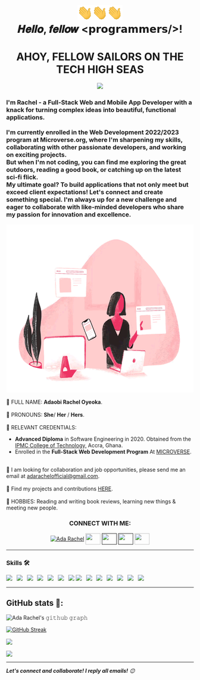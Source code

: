 <h1 align="center">  
  <img src="./assets/Hi.gif" width="40px" /><img src="./assets/Hi.gif" width="40px" /><img src="./assets/Hi.gif" width="40px" /><br>
  𝑯𝒆𝒍𝒍𝒐, 𝒇𝒆𝒍𝒍𝒐𝒘 &lt;𝗽𝗿𝗼𝗴𝗿𝗮𝗺𝗺𝗲𝗿𝘀/&gt;!
  <br>
<h1 align="center">AHOY, FELLOW SAILORS ON THE TECH HIGH SEAS</h1>

<p align="center">
<!--   <a href="https://github.com/DenverCoder1/readme-typing-svg"> -->
    <img src="https://readme-typing-svg.herokuapp.com?color=00b2df&width=385&height=30&lines=Very+Nice+To+Meet+You+...&center=true"></a>
</p>

<h3> I'm Rachel - a Full-Stack Web and Mobile App Developer with a knack for turning complex ideas into beautiful, functional applications.
<br><br>
I'm currently enrolled in the Web Development 2022/2023 program at Microverse.org, where I'm sharpening my skills, collaborating with other passionate developers, and working on exciting projects. 
<br>  
But when I'm not coding, you can find me exploring the great outdoors, reading a good book, or catching up on the latest sci-fi flick.
<br>
My ultimate goal? To build applications that not only meet but exceed client expectations! Let's connect and create something special. I'm always up for a new challenge and eager to collaborate with like-minded developers who share my passion for innovation and excellence.</h3>

<p align="center"><a href="./assets/woman.gif">
  <img src="./assets/woman.gif"  height="450" width="700"/>
</a></p>

:pushpin: FULL NAME: **Adaobi Rachel Oyeoka**. <br>
<br>:pushpin: PRONOUNS: **She**/ **Her** / **Hers**. <br>
<br>:pushpin: RELEVANT CREDENTIALS:
- **Advanced Diploma** in Software Engineering in 2020. Obtained from the [IPMC College of Technology,](https://www.ipmctraining.com/) Accra, Ghana.
- Enrolled in the **Full-Stack Web Development Program** At [MICROVERSE](https://www.microverse.org/). <br>

<br>:pushpin: I am looking for collaboration and job opportunities, please send me an email at <a href="mailto:adarachelofficial@gmail.com">adarachelofficial@gmail.com</a>.<br>
<br>:pushpin: Find my projects and contributions [HERE](https://github.com/adarachel?tab=repositories). <br>
<br>:pushpin: HOBBIES: Reading and writing book reviews, learning new things & meeting new people.

<h3 align="center">CONNECT WITH ME:</h3>
<p align="center">
  <a href="https://www.linkedin.com/in/adarachel/" target="blank"><img align="center"
      src="https://raw.githubusercontent.com/rahuldkjain/github-profile-readme-generator/master/src/images/icons/Social/linked-in-alt.svg"
      alt="Ada Rachel" height="30" width="40" /></a>
    <a href="https://www.hackerrank.com/adashakara001" target="blank"><img align="center"
      src="https://raw.githubusercontent.com/rahuldkjain/github-profile-readme-generator/master/src/images/icons/Social/hackerrank.svg"
      alt="" height="30" width="40" /></a>
    <a href="" target="blank"><img align="center"
      src="https://raw.githubusercontent.com/rahuldkjain/github-profile-readme-generator/master/src/images/icons/Social/instagram.svg"
      alt="" height="30" width="40" /></a>
  <a href="" target="blank"><img align="center"
      src="https://raw.githubusercontent.com/rahuldkjain/github-profile-readme-generator/master/src/images/icons/Social/facebook.svg"
      alt="" height="30" width="40" /></a>
 <a href="https://twitter.com/adarachel_dev" target="blank"><img align="center"
      src="https://raw.githubusercontent.com/rahuldkjain/github-profile-readme-generator/master/src/images/icons/Social/twitter.svg"
      alt="" height="30" width="40" /></a>
</p>

---

### Skills 🛠️

<p align="left">
<a href="#" target="blank"><img src="https://img.shields.io/badge/HTML5-E34F26?style=for-the-badge&logo=html5&logoColor=white"></a> &nbsp; <a href="#" target="blank"><img src="https://img.shields.io/badge/CSS3-1572B6?style=for-the-badge&logo=css3&logoColor=white"></a> &nbsp; <a href="#" target="blank"><img src="https://img.shields.io/badge/Sass-CC6699?style=for-the-badge&logo=sass&logoColor=white"></a> &nbsp; <a href="#" target="blank"><img src="https://img.shields.io/badge/Bootstrap-563D7C?style=for-the-badge&logo=bootstrap&logoColor=white"></a> &nbsp; <a href="#" target="blank"><img src="https://img.shields.io/badge/JavaScript-F7DF1E?style=for-the-badge&logo=javascript&logoColor=black"></a> &nbsp; <a href="#" target="blank"><img src="https://img.shields.io/badge/Jest-323330?style=for-the-badge&logo=Jest&logoColor=white"></a> &nbsp; <a href="#" target="blank"><img src="	https://img.shields.io/badge/GIT-E44C30?style=for-the-badge&logo=git&logoColor=white"></a> <a href="#" target="blank"><img src="https://img.shields.io/badge/Webpack-8DD6F9?style=for-the-badge&logo=Webpack&logoColor=white"></a> &nbsp; <a href="#" target="blank"><img src="https://img.shields.io/badge/Visual_Studio_Code-0078D4?style=for-the-badge&logo=visual%20studio%20code&logoColor=white"></a> &nbsp; <a href="#" target="blank"><img src="https://img.shields.io/badge/GitHub-100000?style=for-the-badge&logo=github&logoColor=white"></a>
&nbsp; <a href="#" target="blank"><img src="https://img.shields.io/badge/GIT-E44C30?style=for-the-badge&logo=git&logoColor=white"></a>
&nbsp; <a href="#" target="blank"><img src="https://img.shields.io/badge/Python-14354C?style=for-the-badge&logo=python&logoColor=white"></a>
&nbsp; <a href="#" target="blank"><img src="https://img.shields.io/badge/eslint-3A33D1?style=for-the-badge&logo=eslint&logoColor=white"></a>
&nbsp; <a href="#" target="blank"><img src="https://img.shields.io/badge/stylelint-000?style=for-the-badge&logo=stylelint&logoColor=white"></a>
</p>

---

## GitHub stats 🚀:

![Ada Rachel's 𝚐𝚒𝚝𝚑𝚞𝚋 𝚐𝚛𝚊𝚙𝚑](https://activity-graph.herokuapp.com/graph?username=adarachel&theme=material-palenight&hide_border=false&area=true)

[![GitHub Streak](http://github-readme-streak-stats.herokuapp.com?user=adarachel&theme=tokyonight&date_format=M%20j%5B%2C%20Y%5D)](https://git.io/streak-stats)

<p>
<a href="https://github.com/adarachel/">
  <img align="center" src="https://github-readme-stats-eight-theta.vercel.app/api?username=adarachel&count_private=true&show_icons=true&hide_border=false&langs_count=6&hide=python&theme=tokyonight" />
</a>
</p>

<p><a href="https://github.com/adarachel/">
  <img align="center" src="https://github-readme-stats.vercel.app/api/top-langs/?username=adarachel&layout=compact&hide_border=false&theme=tokyonight&hide=python,pawn,assembly,pascal&langs_count=8" />
</a></p>

---

<em><b>Let's connect and collaborate! I reply all emails!</b> 😊 </em>
